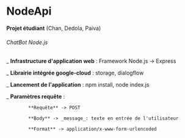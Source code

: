 # NodeApi
**Projet étudiant** (Chan, Dedola, Paiva)

###### ChatBot Node.js

_ **Infrastructure d'application web** : Framework Node.js -\> Express

_ **Librairie intégrée google-cloud** : storage, dialogflow

_ **Lancement de l'application** : npm install, node index.js
                                     
_ **Paramètres requête** : 

            **Requête** -> POST
 
            **Body** -> _message_: texte en entrée de l'utilisateur
 
            **Format** -> application/x-www-form-urlencoded
                        
